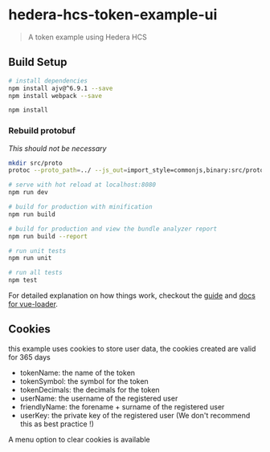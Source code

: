 # hedera-hcs-token-example-ui

> A token example using Hedera HCS

## Build Setup

``` bash
# install dependencies
npm install ajv@^6.9.1 --save
npm install webpack --save

npm install
```

### Rebuild protobuf

_This should not be necessary_

``` bash
mkdir src/proto
protoc --proto_path=../ --js_out=import_style=commonjs,binary:src/proto messages.proto
```

``` bash
# serve with hot reload at localhost:8080
npm run dev

# build for production with minification
npm run build

# build for production and view the bundle analyzer report
npm run build --report

# run unit tests
npm run unit

# run all tests
npm test
```

For detailed explanation on how things work, checkout the [guide](http://vuejs-templates.github.io/webpack/) and [docs for vue-loader](http://vuejs.github.io/vue-loader).

## Cookies

this example uses cookies to store user data, the cookies created are valid for 365 days

- tokenName: the name of the token
- tokenSymbol: the symbol for the token
- tokenDecimals: the decimals for the token
- userName: the username of the registered user
- friendlyName: the forename + surname of the registered user
- userKey: the private key of the registered user (We don't recommend this as best practice !)

A menu option to clear cookies is available
